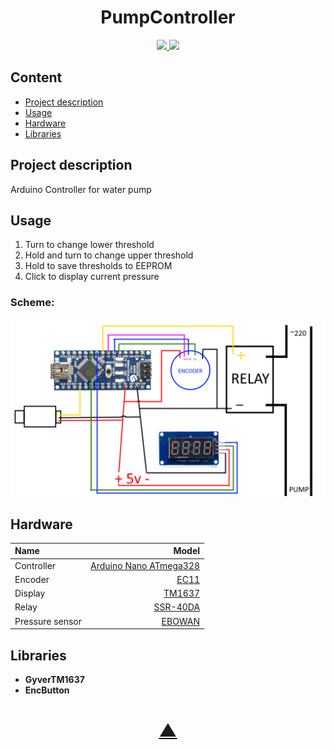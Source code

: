 <h1 align="center">PumpController</h1>

<p align="center">
  <a href="https://github.com/TheK4n">
    <img src="https://img.shields.io/github/followers/TheK4n?label=Follow&style=social">
  </a>
  <a href="https://github.com/TheK4n/PumpController">
    <img src="https://img.shields.io/github/stars/TheK4n/PumpController?style=social">
  </a>
</p>

## Content
* [Project description](#chapter-0)
* [Usage](#chapter-1)
* [Hardware](#chapter-2)
* [Libraries](#chapter-3)


<a id="chapter-0"></a>
## Project description

Arduino Controller for water pump



<a id="chapter-1"></a>
## Usage

1. Turn to change lower threshold
2. Hold and turn to change upper threshold
3. Hold to save thresholds to EEPROM
4. Click to display current pressure

### Scheme:

[![Scheme](schemes/PumpController.png)](schemes/PumpController.png)


<a id="chapter-2"></a>
## Hardware

| Name                   |  Model                   |
|:---------------------  | -------------:           |
| Controller         | [Arduino Nano ATmega328]()   |
| Encoder            | [EC11]()                     |
| Display            | [TM1637]()                   |
| Relay              | [SSR-40DA]()                 |
| Pressure sensor    | [EBOWAN]()                   |


<a id="chapter-3"></a>
## Libraries

* <a src="https://github.com/GyverLibs/GyverTM1637"><strong>GyverTM1637</strong></a>
* <a src="https://github.com/GyverLibs/EncButton"><strong>EncButton</strong></a>



<h1 align="center"><a href="#top">▲</a></h1>
